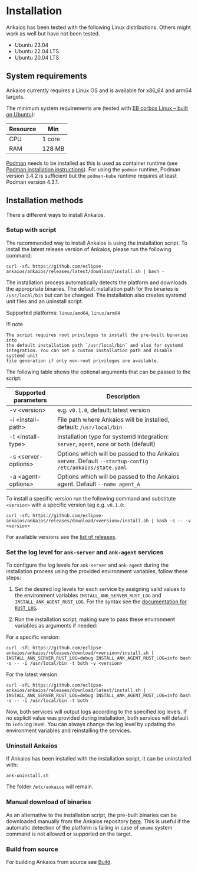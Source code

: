 # Installation

Ankaios has been tested with the following Linux distributions. Others might
work as well but have not been tested.

* Ubuntu 23.04
* Ubuntu 22.04 LTS
* Ubuntu 20.04 LTS

## System requirements

Ankaios currently requires a Linux OS and is available for x86_64 and arm64
targets.

The minimum system requirements are (tested with [EB corbos Linux – built on Ubuntu](https://www.elektrobit.com/products/ecu/eb-corbos/linux/)):

| Resource | Min     |
| -------- | ------- |
| CPU      | 1 core  |
| RAM      | 128 MB  |

[Podman](https://podman.io) needs to be installed as this is used as
container runtime
(see [Podman installation instructions](https://podman.io/docs/installation)).
For using the `podman` runtime, Podman version 3.4.2 is sufficient but the
`podman-kube` runtime requires at least Podman version 4.3.1.

## Installation methods

There a different ways to install Ankaios.

### Setup with script

The recommended way to install Ankaios is using the installation script.
To install the latest release version of Ankaios, please run the following command:

```shell
curl -sfL https://github.com/eclipse-ankaios/ankaios/releases/latest/download/install.sh | bash -
```

The installation process automatically detects the platform and downloads the appropriate binaries.
The default installation path for the binaries is `/usr/local/bin` but can be changed.
The installation also creates systemd unit files and an uninstall script.

Supported platforms: `linux/amd64`, `linux/arm64`

!!! note

    The script requires root privileges to install the pre-built binaries into
    the default installation path `/usr/local/bin` and also for systemd
    integration. You can set a custom installation path and disable systemd unit
    file generation if only non-root privileges are available.

The following table shows the optional arguments that can be passed to the script:

| Supported parameters | Description |
| --- | --- |
| -v <version\> | e.g. `v0.1.0`, default: latest version |
| -i <install-path\> | File path where Ankaios will be installed, default: `/usr/local/bin` |
| -t <install-type\> | Installation type for systemd integration: `server`, `agent`, `none` or `both` (default) |
| -s <server-options\> | Options which will be passed to the Ankaios server. Default `--startup-config /etc/ankaios/state.yaml` |
| -a <agent-options\> | Options which will be passed to the Ankaios agent. Default `--name agent_A` |

To install a specific version run the following command and substitute `<version>` with a specific version tag e.g. `v0.1.0`:

```shell
curl -sfL https://github.com/eclipse-ankaios/ankaios/releases/download/<version>/install.sh | bash -s -- -v <version>
```

For available versions see the [list of releases](https://github.com/eclipse-ankaios/ankaios/tags).

### Set the log level for `ank-server` and `ank-agent` services

To configure the log levels for `ank-server` and `ank-agent` during the installation process using the provided environment variables, follow these steps:

1. Set the desired log levels for each service by assigning valid values to the environment variables `INSTALL_ANK_SERVER_RUST_LOG` and `INSTALL_ANK_AGENT_RUST_LOG`. For the syntax see the [documentation for `RUST_LOG`](https://docs.rs/env_logger/latest/env_logger/#enabling-logging).

2. Run the installation script, making sure to pass these environment variables as arguments if needed:

For a specific version:

```shell
curl -sfL https://github.com/eclipse-ankaios/ankaios/releases/download/<version>/install.sh | INSTALL_ANK_SERVER_RUST_LOG=debug INSTALL_ANK_AGENT_RUST_LOG=info bash -s -- -i /usr/local/bin -t both -v <version>
```

For the latest version:

```shell
curl -sfL https://github.com/eclipse-ankaios/ankaios/releases/download/latest/install.sh | INSTALL_ANK_SERVER_RUST_LOG=debug INSTALL_ANK_AGENT_RUST_LOG=info bash -s -- -i /usr/local/bin -t both
```

Now, both services will output logs according to the specified log levels. If no explicit value was provided during installation, both services will default to `info` log level. You can always change the log level by updating the environment variables and reinstalling the services.

### Uninstall Ankaios

If Ankaios has been installed with the installation script, it can be uninstalled with:

```shell
ank-uninstall.sh
```

The folder `/etc/ankaios` will remain.

### Manual download of binaries

As an alternative to the installation script, the pre-built binaries can be downloaded manually from the Ankaios repository [here](https://github.com/eclipse-ankaios/ankaios/releases).
This is useful if the automatic detection of the platform is failing in case of `uname` system command is not allowed or supported on the target.

### Build from source

For building Ankaios from source see [Build](../development/build.md).
